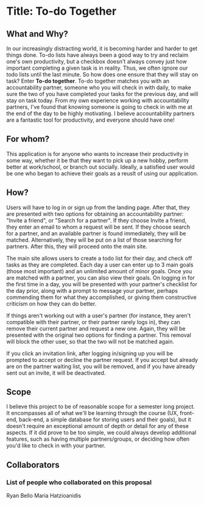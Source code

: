 # Title: To-do Together

## What and Why?

In our increasingly distracting world, it is becoming harder and harder to get things done. To-do lists have always been a good way to try and reclaim one's own productivity, but a checkbox doesn't always convey just how important completing a given task is in reality. Thus, we often ignore our todo lists until the last minute. So how does one ensure that they will stay on task? Enter **To-do together**. To-do together matches you with an accountability partner, someone who you will check in with daily, to make sure the two of you have completed your tasks for the previous day, and will stay on task today. From my own experience working with accountability partners, I've found that knowing someone is going to check in with me at the end of the day to be highly motivating. I believe accountability partners are a fantastic tool for productivity, and everyone should have one!

## For whom?

This application is for anyone who wants to increase their productivity in some way, whether it be that they want to pick up a new hobby, perform better at work/school, or branch out socially. Ideally, a satisfied user would be one who began to achieve their goals as a reuslt of using our application.

## How?

Users will have to log in or sign up from the landing page. After that, they are presented with two options for obtaining an accountability partner: "Invite a friend", or "Search for a partner". If they choose Invite a friend, they enter an email to whom a request will be sent. If they choose search for a partner, and an available partner is found immediately, they will be matched. Alternatively, they will be put on a list of those searching for partners. After this, they will proceed onto the main site.

The main site allows users to create a todo list for their day, and check off tasks as they are completed. Each day a user can enter up to 3 main goals (those most important) and an unlimited amount of minor goals. Once you are matched with a partner, you can also view their goals. On logging in for the first time in a day, you will be presented with your partner's checklist for the day prior, along with a prompt to message your partner, perhaps commending them for what they accomplished, or giving them constructive criticism on how they can do better. 

If things aren't working out with a user's partner (for instance, they aren't compatible with their partner, or their partner rarely logs in), they can remove their current partner and request a new one. Again, they will be presented with the original two options for finding a partner. This removal will block the other user, so that the two will not be matched again.

If you click an invitation link, after logging in/signing up you will be prompted to accept or decline the partner request. If you accept but already are on the partner waiting list, you will be removed, and if you have already sent out an invite, it will be deactivated. 

## Scope

I believe this project to be of reasonable scope for a semester long project. It encompasses all of what we'll be learning through the course (UX, front-end, back-end, a simple database for storing users and their goals), but it doesn't require an exceptional amount of depth or detail for any of these aspects. If it did prove to be too simple, we could always develop additional features, such as having multiple partners/groups, or deciding how often you'd like to check in with your partner.

## Collaborators

### List of people who collaborated on this proposal

Ryan Bello
Maria Hatzioanidis
